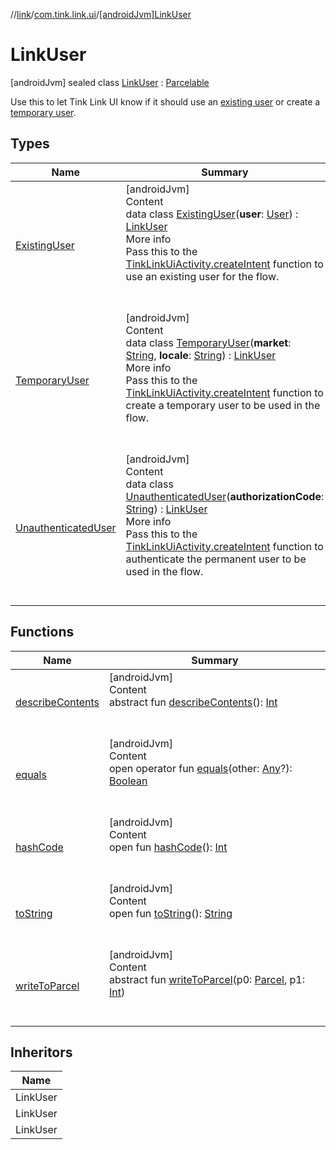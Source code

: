 //[link](../../index.md)/[com.tink.link.ui](../index.md)/[[androidJvm]LinkUser](index.md)



# LinkUser  
 [androidJvm] sealed class [LinkUser](index.md) : [Parcelable](https://developer.android.com/reference/kotlin/android/os/Parcelable.html)

Use this to let Tink Link UI know if it should use an [existing user](-existing-user/index.md) or create a [temporary user](-temporary-user/index.md).

   


## Types  
  
|  Name|  Summary| 
|---|---|
| <a name="com.tink.link.ui/LinkUser.ExistingUser///PointingToDeclaration/"></a>[ExistingUser](-existing-user/index.md)| <a name="com.tink.link.ui/LinkUser.ExistingUser///PointingToDeclaration/"></a>[androidJvm]  <br>Content  <br>data class [ExistingUser](-existing-user/index.md)(**user**: [User](../../com.tink.model.user/[android-jvm]-user/index.md)) : [LinkUser](index.md)  <br>More info  <br>Pass this to the [TinkLinkUiActivity.createIntent](../[android-jvm]-tink-link-ui-activity/-companion/create-intent.md) function to use an existing user for the flow.  <br><br><br>
| <a name="com.tink.link.ui/LinkUser.TemporaryUser///PointingToDeclaration/"></a>[TemporaryUser](-temporary-user/index.md)| <a name="com.tink.link.ui/LinkUser.TemporaryUser///PointingToDeclaration/"></a>[androidJvm]  <br>Content  <br>data class [TemporaryUser](-temporary-user/index.md)(**market**: [String](https://kotlinlang.org/api/latest/jvm/stdlib/kotlin/-string/index.html), **locale**: [String](https://kotlinlang.org/api/latest/jvm/stdlib/kotlin/-string/index.html)) : [LinkUser](index.md)  <br>More info  <br>Pass this to the [TinkLinkUiActivity.createIntent](../[android-jvm]-tink-link-ui-activity/-companion/create-intent.md) function to create a temporary user to be used in the flow.  <br><br><br>
| <a name="com.tink.link.ui/LinkUser.UnauthenticatedUser///PointingToDeclaration/"></a>[UnauthenticatedUser](-unauthenticated-user/index.md)| <a name="com.tink.link.ui/LinkUser.UnauthenticatedUser///PointingToDeclaration/"></a>[androidJvm]  <br>Content  <br>data class [UnauthenticatedUser](-unauthenticated-user/index.md)(**authorizationCode**: [String](https://kotlinlang.org/api/latest/jvm/stdlib/kotlin/-string/index.html)) : [LinkUser](index.md)  <br>More info  <br>Pass this to the [TinkLinkUiActivity.createIntent](../[android-jvm]-tink-link-ui-activity/-companion/create-intent.md) function to authenticate the permanent user to be used in the flow.  <br><br><br>


## Functions  
  
|  Name|  Summary| 
|---|---|
| <a name="android.os/Parcelable/describeContents/#/PointingToDeclaration/"></a>[describeContents](../../com.tink.service.provider/[android-jvm]-provider-filter/index.md#%5Bandroid.os%2FParcelable%2FdescribeContents%2F%23%2FPointingToDeclaration%2F%5D%2FFunctions%2F1854938400)| <a name="android.os/Parcelable/describeContents/#/PointingToDeclaration/"></a>[androidJvm]  <br>Content  <br>abstract fun [describeContents](../../com.tink.service.provider/[android-jvm]-provider-filter/index.md#%5Bandroid.os%2FParcelable%2FdescribeContents%2F%23%2FPointingToDeclaration%2F%5D%2FFunctions%2F1854938400)(): [Int](https://kotlinlang.org/api/latest/jvm/stdlib/kotlin/-int/index.html)  <br><br><br>
| <a name="kotlin/Any/equals/#kotlin.Any?/PointingToDeclaration/"></a>[equals](../../com.tink.service.user/[android-jvm]-user-profile-service-impl/index.md#%5Bkotlin%2FAny%2Fequals%2F%23kotlin.Any%3F%2FPointingToDeclaration%2F%5D%2FFunctions%2F1854938400)| <a name="kotlin/Any/equals/#kotlin.Any?/PointingToDeclaration/"></a>[androidJvm]  <br>Content  <br>open operator fun [equals](../../com.tink.service.user/[android-jvm]-user-profile-service-impl/index.md#%5Bkotlin%2FAny%2Fequals%2F%23kotlin.Any%3F%2FPointingToDeclaration%2F%5D%2FFunctions%2F1854938400)(other: [Any](https://kotlinlang.org/api/latest/jvm/stdlib/kotlin/-any/index.html)?): [Boolean](https://kotlinlang.org/api/latest/jvm/stdlib/kotlin/-boolean/index.html)  <br><br><br>
| <a name="kotlin/Any/hashCode/#/PointingToDeclaration/"></a>[hashCode](../../com.tink.service.user/[android-jvm]-user-profile-service-impl/index.md#%5Bkotlin%2FAny%2FhashCode%2F%23%2FPointingToDeclaration%2F%5D%2FFunctions%2F1854938400)| <a name="kotlin/Any/hashCode/#/PointingToDeclaration/"></a>[androidJvm]  <br>Content  <br>open fun [hashCode](../../com.tink.service.user/[android-jvm]-user-profile-service-impl/index.md#%5Bkotlin%2FAny%2FhashCode%2F%23%2FPointingToDeclaration%2F%5D%2FFunctions%2F1854938400)(): [Int](https://kotlinlang.org/api/latest/jvm/stdlib/kotlin/-int/index.html)  <br><br><br>
| <a name="kotlin/Any/toString/#/PointingToDeclaration/"></a>[toString](../../com.tink.service.user/[android-jvm]-user-profile-service-impl/index.md#%5Bkotlin%2FAny%2FtoString%2F%23%2FPointingToDeclaration%2F%5D%2FFunctions%2F1854938400)| <a name="kotlin/Any/toString/#/PointingToDeclaration/"></a>[androidJvm]  <br>Content  <br>open fun [toString](../../com.tink.service.user/[android-jvm]-user-profile-service-impl/index.md#%5Bkotlin%2FAny%2FtoString%2F%23%2FPointingToDeclaration%2F%5D%2FFunctions%2F1854938400)(): [String](https://kotlinlang.org/api/latest/jvm/stdlib/kotlin/-string/index.html)  <br><br><br>
| <a name="android.os/Parcelable/writeToParcel/#android.os.Parcel#kotlin.Int/PointingToDeclaration/"></a>[writeToParcel](../../com.tink.service.provider/[android-jvm]-provider-filter/index.md#%5Bandroid.os%2FParcelable%2FwriteToParcel%2F%23android.os.Parcel%23kotlin.Int%2FPointingToDeclaration%2F%5D%2FFunctions%2F1854938400)| <a name="android.os/Parcelable/writeToParcel/#android.os.Parcel#kotlin.Int/PointingToDeclaration/"></a>[androidJvm]  <br>Content  <br>abstract fun [writeToParcel](../../com.tink.service.provider/[android-jvm]-provider-filter/index.md#%5Bandroid.os%2FParcelable%2FwriteToParcel%2F%23android.os.Parcel%23kotlin.Int%2FPointingToDeclaration%2F%5D%2FFunctions%2F1854938400)(p0: [Parcel](https://developer.android.com/reference/kotlin/android/os/Parcel.html), p1: [Int](https://kotlinlang.org/api/latest/jvm/stdlib/kotlin/-int/index.html))  <br><br><br>


## Inheritors  
  
|  Name| 
|---|
| <a name="com.tink.link.ui/LinkUser.ExistingUser///PointingToDeclaration/"></a>LinkUser
| <a name="com.tink.link.ui/LinkUser.UnauthenticatedUser///PointingToDeclaration/"></a>LinkUser
| <a name="com.tink.link.ui/LinkUser.TemporaryUser///PointingToDeclaration/"></a>LinkUser

